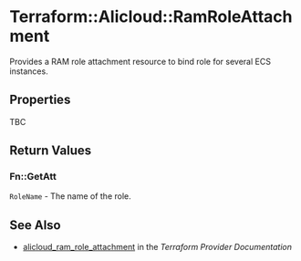 # Terraform::Alicloud::RamRoleAttachment

Provides a RAM role attachment resource to bind role for several ECS instances.

## Properties

TBC

## Return Values

### Fn::GetAtt

`RoleName` - The name of the role.

## See Also

* [alicloud_ram_role_attachment](https://www.terraform.io/docs/providers/alicloud/r/ram_role_attachment.html) in the _Terraform Provider Documentation_